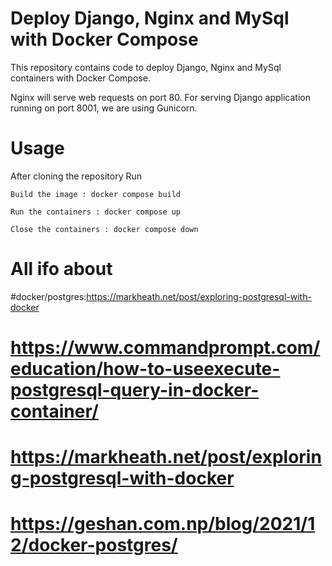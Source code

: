# Deploy Django, Nginx and MySql with Docker Compose

This repository contains code to deploy Django, Nginx and MySql containers with Docker Compose.

Nginx will serve web requests on port 80. For serving Django application running on port 8001, we are using Gunicorn.

# Usage

After cloning the repository Run

```
Build the image : docker compose build

Run the containers : docker compose up

Close the containers : docker compose down
```
# All ifo about
#docker/postgres:https://markheath.net/post/exploring-postgresql-with-docker
# https://www.commandprompt.com/education/how-to-useexecute-postgresql-query-in-docker-container/
#  https://markheath.net/post/exploring-postgresql-with-docker
# https://geshan.com.np/blog/2021/12/docker-postgres/
